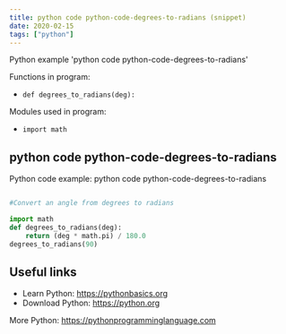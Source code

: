 ```yaml
---
title: python code python-code-degrees-to-radians (snippet)
date: 2020-02-15
tags: ["python"]
---
```

Python example 'python code python-code-degrees-to-radians'

Functions in program: 
* `def degrees_to_radians(deg):`

Modules used in program: 
* `import math`

## python code python-code-degrees-to-radians

Python code example: python code python-code-degrees-to-radians

```python

#Convert an angle from degrees to radians

import math
def degrees_to_radians(deg):
    return (deg * math.pi) / 180.0
degrees_to_radians(90)


```

## Useful links

- Learn Python: https://pythonbasics.org
- Download Python: https://python.org

More Python: https://pythonprogramminglanguage.com

